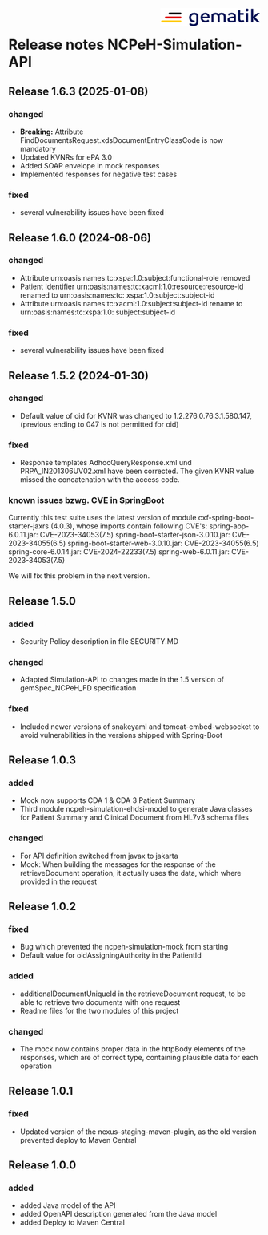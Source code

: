 <img align="right" width="200" height="37" src="Gematik_Logo_Flag.png" alt="Gematik Logo"/> <br/>

# Release notes NCPeH-Simulation-API

## Release 1.6.3 (2025-01-08)

### changed

- **Breaking:** Attribute FindDocumentsRequest.xdsDocumentEntryClassCode is now mandatory
- Updated KVNRs for ePA 3.0
- Added SOAP envelope in mock responses
- Implemented responses for negative test cases

### fixed

- several vulnerability issues have been fixed

## Release 1.6.0 (2024-08-06)

### changed

- Attribute urn:oasis:names:tc:xspa:1.0:subject:functional-role removed
- Patient Identifier urn:oasis:names:tc:xacml:1.0:resource:resource-id renamed to urn:oasis:names:tc:
  xspa:1.0:subject:subject-id
- Attribute urn:oasis:names:tc:xacml:1.0:subject:subject-id rename to urn:oasis:names:tc:xspa:1.0:
  subject:subject-id

### fixed

- several vulnerability issues have been fixed

## Release 1.5.2 (2024-01-30)

### changed

- Default value of oid for KVNR was changed to 1.2.276.0.76.3.1.580.147, (previous ending to 047 is
  not permitted for oid)

### fixed

- Response templates AdhocQueryResponse.xml und PRPA_IN201306UV02.xml have been corrected. The given
  KVNR value missed the concatenation with the access code.

### known issues bzwg. CVE in SpringBoot

Currently this test suite uses the latest version of module cxf-spring-boot-starter-jaxrs (4.0.3),
whose imports contain following CVE's:
spring-aop-6.0.11.jar: CVE-2023-34053(7.5)
spring-boot-starter-json-3.0.10.jar: CVE-2023-34055(6.5)
spring-boot-starter-web-3.0.10.jar: CVE-2023-34055(6.5)
spring-core-6.0.14.jar: CVE-2024-22233(7.5)
spring-web-6.0.11.jar: CVE-2023-34053(7.5)

We will fix this problem in the next version.

## Release 1.5.0

### added

- Security Policy description in file SECURITY.MD

### changed

- Adapted Simulation-API to changes made in the 1.5 version of gemSpec_NCPeH_FD specification

### fixed

- Included newer versions of snakeyaml and tomcat-embed-websocket to avoid vulnerabilities in the
  versions shipped with Spring-Boot

## Release 1.0.3

### added

- Mock now supports CDA 1 & CDA 3 Patient Summary
- Third module ncpeh-simulation-ehdsi-model to generate Java classes for Patient Summary and
  Clinical Document from HL7v3 schema files

### changed

- For API definition switched from javax to jakarta
- Mock: When building the messages for the response of the retrieveDocument operation, it actually
  uses the data, which where provided in the request

## Release 1.0.2

### fixed

- Bug which prevented the ncpeh-simulation-mock from starting
- Default value for oidAssigningAuthority in the PatientId

### added

- additionalDocumentUniqueId in the retrieveDocument request, to be able to retrieve two documents
  with one request
- Readme files for the two modules of this project

### changed

- The mock now contains proper data in the httpBody elements of the responses,
  which are of correct type, containing plausible data for each operation

## Release 1.0.1

### fixed

- Updated version of the nexus-staging-maven-plugin, as the old version prevented deploy to Maven
  Central

## Release 1.0.0

### added

- added Java model of the API
- added OpenAPI description generated from the Java model
- added Deploy to Maven Central


